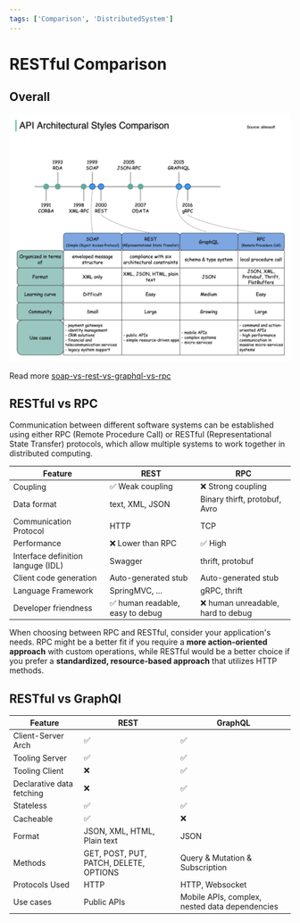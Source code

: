 ```yaml
---
tags: ['Comparison', 'DistributedSystem']
---
```

# RESTful Comparison

<TagLinks />

## Overall

![img](./api-architecture-style-comparison.jpeg)

Read more [soap-vs-rest-vs-graphql-vs-rpc](https://blog.bytebytego.com/p/soap-vs-rest-vs-graphql-vs-rpc)

## RESTful vs RPC


Communication between different software systems can be established using either RPC (Remote Procedure Call) or RESTful (Representational State Transfer) protocols, which allow multiple systems to work together in distributed computing.

Feature |  REST    | RPC 
--------| ---------| --------
Coupling | ✅ Weak coupling | ❌ Strong coupling 
Data format | text, XML, JSON  | Binary thirft, protobuf, Avro
Communication Protocol | HTTP | TCP
Performance |  ❌ Lower than RPC | ✅ High
Interface definition languge (IDL) | Swagger | thrift, protobuf
Client code generation | Auto-generated stub | Auto-generated stub
Language Framework  | SpringMVC, ... | gRPC, thrift
Developer friendness | ✅ human readable, easy to debug | ❌ human unreadable, hard to debug

When choosing between RPC and RESTful, consider your application's needs. RPC might be a better fit if you require a **more action-oriented approach** with custom operations, while RESTful would be a better choice if you prefer a **standardized, resource-based approach** that utilizes HTTP methods.

## RESTful vs GraphQl

Feature |  REST    | GraphQL 
--------| ---------| --------
Client-Server Arch | ✅ | ✅
Tooling Server | ✅ | ✅
Tooling Client | ❌ | ✅
Declarative data fetching | ❌ | ✅
Stateless | ✅ | ✅
Cacheable | ✅ | ❌ 
Format  | JSON, XML, HTML, Plain text | JSON
Methods | GET, POST, PUT, PATCH, DELETE, OPTIONS | Query & Mutation  & Subscription
Protocols Used | HTTP | HTTP, Websocket
Use cases | Public APIs | Mobile APIs, complex, nested data dependencies 


